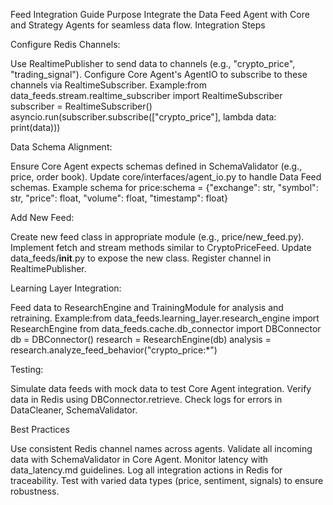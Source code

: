 Feed Integration Guide
Purpose
Integrate the Data Feed Agent with Core and Strategy Agents for seamless data flow.
Integration Steps

Configure Redis Channels:

Use RealtimePublisher to send data to channels (e.g., "crypto_price", "trading_signal").
Configure Core Agent's AgentIO to subscribe to these channels via RealtimeSubscriber.
Example:from data_feeds.stream.realtime_subscriber import RealtimeSubscriber
subscriber = RealtimeSubscriber()
asyncio.run(subscriber.subscribe(["crypto_price"], lambda data: print(data)))




Data Schema Alignment:

Ensure Core Agent expects schemas defined in SchemaValidator (e.g., price, order book).
Update core/interfaces/agent_io.py to handle Data Feed schemas.
Example schema for price:schema = {"exchange": str, "symbol": str, "price": float, "volume": float, "timestamp": float}




Add New Feed:

Create new feed class in appropriate module (e.g., price/new_feed.py).
Implement fetch and stream methods similar to CryptoPriceFeed.
Update data_feeds/__init__.py to expose the new class.
Register channel in RealtimePublisher.


Learning Layer Integration:

Feed data to ResearchEngine and TrainingModule for analysis and retraining.
Example:from data_feeds.learning_layer.research_engine import ResearchEngine
from data_feeds.cache.db_connector import DBConnector
db = DBConnector()
research = ResearchEngine(db)
analysis = research.analyze_feed_behavior("crypto_price:*")




Testing:

Simulate data feeds with mock data to test Core Agent integration.
Verify data in Redis using DBConnector.retrieve.
Check logs for errors in DataCleaner, SchemaValidator.



Best Practices

Use consistent Redis channel names across agents.
Validate all incoming data with SchemaValidator in Core Agent.
Monitor latency with data_latency.md guidelines.
Log all integration actions in Redis for traceability.
Test with varied data types (price, sentiment, signals) to ensure robustness.
